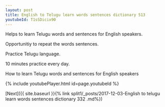 ```yaml
---
layout: post
title: English to Telugu learn words sentences dictionary 513 
youtubeId: T1sSDicix90
---
```

 
 
Helps to learn Telugu words and sentences for English speakers.

Opportunitiy to repeat the words sentences. 

Practice Telugu language. 
 
10 minutes practice every day. 
 
How to learn Telugu words and sentences for English speakers 
 
{% include youtubePlayer.html id=page.youtubeId %}
 
 
[Next]({{ site.baseurl }}{% link  split1/_posts/2017-12-03-English to telugu learn words sentences dictionary 332 .md%})
 
